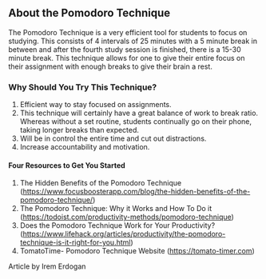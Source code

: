 ﻿## About the Pomodoro Technique

The Pomodoro Technique is a very efficient tool for students to focus on studying. This consists of 4 intervals of 25 minutes with a 5 minute break in between and after the fourth study session is finished, there is a 15-30 minute break. This technique allows for one to give their entire focus on their assignment with enough breaks to give their brain a rest. 


### Why Should You Try This Technique?

1. Efficient way to stay focused on assignments.
2. This technique will certainly have a great balance of work to break ratio. Whereas without a set routine, students continually go on their phone, taking longer breaks than expected.
3. Will be in control the entire time and cut out distractions.
4. Increase accountability and motivation. 

#### Four Resources to Get You Started

1. The Hidden Benefits of the Pomodoro Technique (https://www.focusboosterapp.com/blog/the-hidden-benefits-of-the-pomodoro-technique/) 
2. The Pomodoro Technique: Why it Works and How To Do it (https://todoist.com/productivity-methods/pomodoro-technique)
3. Does the Pomodoro Technique Work for Your Productivity? (https://www.lifehack.org/articles/productivity/the-pomodoro-technique-is-it-right-for-you.html)
4. TomatoTime- Pomodoro Technique Website (https://tomato-timer.com) 

Article by Irem Erdogan
